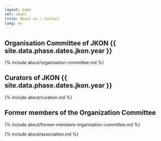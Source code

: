 ```yaml
---
layout: page
ref: about
title: About us / Contact
lang: en
---
```


## Organisation Committee of JKON {{ site.data.phase.dates.jkon.year }}

{% include about/organisation-committee.md %}

## Curators of JKON {{ site.data.phase.dates.jkon.year }}

{% include about/curation.md %}

## Former members of the Organization Committee

{% include about/former-members-organisation-committee.md %}

{% include about/association.md %}
